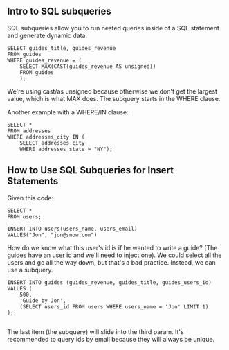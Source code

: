 ## Intro to SQL subqueries

SQL subqueries allow you to run nested queries inside of a SQL statement and generate dynamic data.

```
SELECT guides_title, guides_revenue
FROM guides
WHERE guides_revenue = (
	SELECT MAX(CAST(guides_revenue AS unsigned))
	FROM guides
    );
```

We're using cast/as unsigned because otherwise we don't get the largest value, which is what MAX does. The subquery starts in the WHERE clause.

Another example with a WHERE/IN clause:

```
SELECT *
FROM addresses
WHERE addresses_city IN (
	SELECT addresses_city
    WHERE addresses_state = "NY");
```

## How to Use SQL Subqueries for Insert Statements

Given this code:

```
SELECT *
FROM users;

INSERT INTO users(users_name, users_email)
VALUES("Jon", "jon@snow.com")
```

How do we know what this user's id is if he wanted to write a guide? (The guides have an user id and we'll need to inject one). We could select all the users and go all the way down, but that's a bad practice. Instead, we can use a subquery.

```
INSERT INTO guides (guides_revenue, guides_title, guides_users_id)
VALUES (
	500,
    'Guide by Jon',
    (SELECT users_id FROM users WHERE users_name = 'Jon' LIMIT 1)
);
  
```

The last item (the subquery) will slide into the third param. It's recommended to query ids by email because they will always be unique.